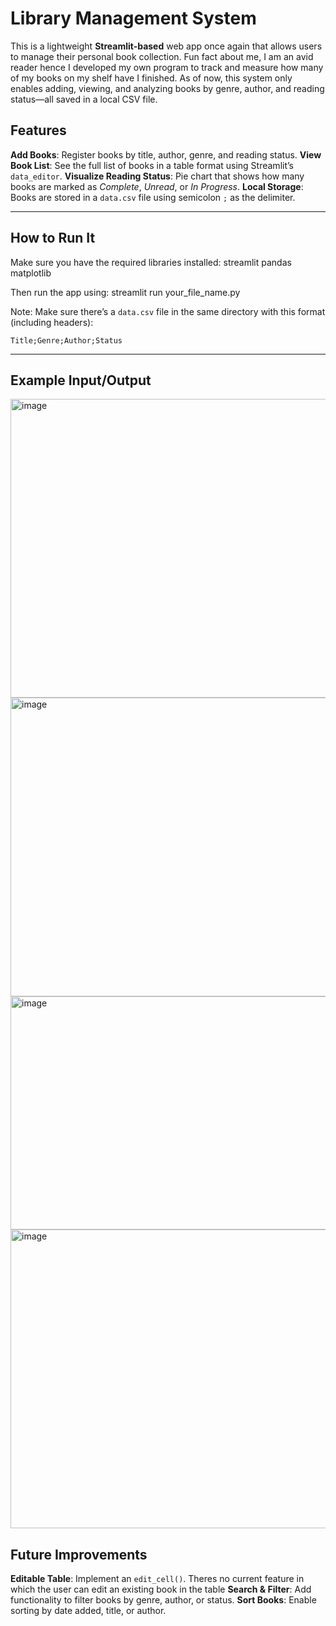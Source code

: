 # Library Management System

This is a lightweight **Streamlit-based** web app once again that allows users to manage their personal book collection. Fun fact about me, I am an avid reader hence I 
developed my own program to track and measure how many of my books on my shelf have I finished. As of now, this system only enables adding, viewing, and analyzing books 
by genre, author, and reading status—all saved in a local CSV file.

## Features

**Add Books**: Register books by title, author, genre, and reading status.
**View Book List**: See the full list of books in a table format using Streamlit’s `data_editor`.
**Visualize Reading Status**: Pie chart that shows how many books are marked as *Complete*, *Unread*, or *In Progress*.
**Local Storage**: Books are stored in a `data.csv` file using semicolon `;` as the delimiter.

---

## How to Run It
Make sure you have the required libraries installed:
  streamlit
  pandas 
  matplotlib

Then run the app using:
  streamlit run your_file_name.py

Note: Make sure there’s a `data.csv` file in the same directory with this format (including headers):

```
Title;Genre;Author;Status
```

---

## Example Input/Output
<img width="779" height="478" alt="image" src="https://github.com/user-attachments/assets/901cff51-201c-4405-bb84-6282d495d011" />
<img width="779" height="478" alt="image" src="https://github.com/user-attachments/assets/c9fe103b-b4bf-45d0-9a52-83bfedd51d4a" />
<img width="779" height="373" alt="image" src="https://github.com/user-attachments/assets/6b2874c8-4646-4516-9c05-ec6821e4179b" />
<img width="779" height="478" alt="image" src="https://github.com/user-attachments/assets/dde476df-dbb7-4c5c-86b7-a421c1916f93" />

## Future Improvements
**Editable Table**: Implement an `edit_cell()`. Theres no current feature in which the user can edit an existing book in the table
**Search & Filter**: Add functionality to filter books by genre, author, or status.
**Sort Books**: Enable sorting by date added, title, or author.
